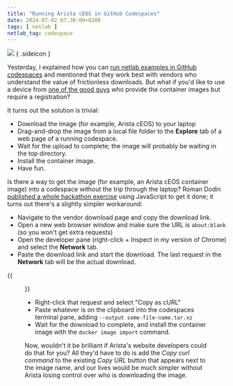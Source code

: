 ```yaml
---
title: "Running Arista cEOS in GitHub Codespaces"
date: 2024-07-02 07:30:00+0200
tags: [ netlab ]
netlab_tag: codespace
---
```

[![](/2024/07/container-download.jpg)](/2024/07/container-download.jpg)
{ .sideicon }

Yesterday, I explained how you can [run netlab examples in GitHub codespaces](/2024/07/netlab-examples-codespaces/) and mentioned that they work best with vendors who understand the value of frictionless downloads. But what if you'd like to use a device from [one of the good guys](/2024/02/netlab-vxlan-labs/) who provide the container images but require a registration?

It turns out the solution is trivial:
<!--more-->
* Download the image (for example, Arista cEOS) to your laptop
* Drag-and-drop the image from a local file folder to the **Explore** tab of a web page of a running codespace.
* Wait for the upload to complete; the image will probably be waiting in the top directory.
* Install the container image.
* Have fun.

Is there a way to get the image (for example, an Arista cEOS container image) into a codespace without the trip through the laptop? Roman Dodin [published a whole hackathon exercise](https://www.youtube.com/watch?v=KJMVH2okO24) using JavaScript to get it done; it turns out there's a slightly simpler workaround:

* Navigate to the vendor download page and copy the download link.
* Open a new web browser window and make sure the URL is `about:blank` (so you won't get extra requests)
* Open the developer pane (right-click + Inspect in my version of Chrome) and select the **Network** tab.
* Paste the download link and start the download. The last request in the **Network** tab will be the actual download.

{{<figure src="/2024/07/Arista-cEOS-download.png">}}

* Right-click that request and select "Copy as cURL"
* Paste whatever is on the clipboard into the codespaces terminal pane, adding `--output some-file-name.tar.xz`
* Wait for the download to complete, and install the container image with the `docker image import` command.

Now, wouldn't it be brilliant if Arista's website developers could do that for you? All they'd have to do is add the *Copy curl command* to the existing *Copy URL* button that appears next to the image name, and our lives would be much simpler without Arista losing control over who is downloading the image.
